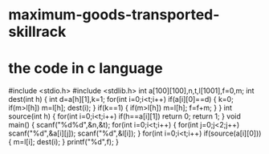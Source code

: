 # maximum-goods-transported-skillrack
# the code in c language
#include <stdio.h>
#include <stdlib.h>
int a[100][100],n,t,l[1001],f=0,m;
int dest(int h)
{
    int d=a[h][1],k=1;
    for(int i=0;i<t;i++)
        if(a[i][0]==d)
        {
        k=0;
        if(m>l[h])
        m=l[h];
        dest(i);
        }
    if(k==1)
    {
        if(m>l[h])
        m=l[h];
        f=f+m;
    }
}
int source(int h)
{
    for(int i=0;i<t;i++)
        if(h==a[i][1])
        return 0;
    return 1;
}
void main()
{
    scanf("%d%d",&n,&t);
    for(int i=0;i<t;i++)
    {
    for(int j=0;j<2;j++)
    scanf("%d",&a[i][j]);
    scanf("%d",&l[i]);
    }
    for(int i=0;i<t;i++)
      if(source(a[i][0]))
      {
        m=l[i];
        dest(i);
      }
    printf("%d",f);
}
